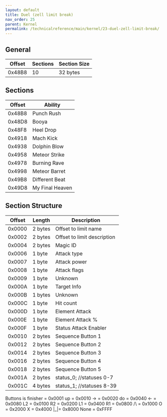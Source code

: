 ```yaml
---
layout: default
title: Duel (zell limit break)
nav_order: 25
parent: Kernel
permalink: /technicalreference/main/kernel/23-duel-zell-limit-break/
---
```


## General

| Offset | Sections | Section Size |
|--------|----------|--------------|
| 0x48B8 | 10       | 32 bytes     |

## Sections

| Offset | Ability         |
|--------|-----------------|
| 0x48B8 | Punch Rush      |
| 0x48D8 | Booya           |
| 0x48F8 | Heel Drop       |
| 0x4918 | Mach Kick       |
| 0x4938 | Dolphin Blow    |
| 0x4958 | Meteor Strike   |
| 0x4978 | Burning Rave    |
| 0x4998 | Meteor Barret   |
| 0x49B8 | Different Beat  |
| 0x49D8 | My Final Heaven |

## Section Structure

| Offset | Length  | Description                 |
|--------|---------|-----------------------------|
| 0x0000 | 2 bytes | Offset to limit name        |
| 0x0002 | 2 bytes | Offset to limit description |
| 0x0004 | 2 bytes | Magic ID                    |
| 0x0006 | 1 byte  | Attack type                 |
| 0x0007 | 1 byte  | Attack power                |
| 0x0008 | 1 byte  | Attack flags                |
| 0x0009 | 1 byte  | Unknown                     |
| 0x000A | 1 byte  | Target Info                 |
| 0x000B | 1 bytes | Unknown                     |
| 0x000C | 1 byte  | Hit count                   |
| 0x000D | 1 byte  | Element Attack              |
| 0x000E | 1 byte  | Element Attack %            |
| 0x000F | 1 byte  | Status Attack Enabler       |
| 0x0010 | 2 bytes | Sequence Button 1           |
| 0x0012 | 2 bytes | Sequence Button 2           |
| 0x0014 | 2 bytes | Sequence Button 3           |
| 0x0016 | 2 bytes | Sequence Button 4           |
| 0x0018 | 2 bytes | Sequence Button 5           |
| 0x001A | 2 bytes | status_0; //statuses 0-7    |
| 0x001C | 4 bytes | status_1; //statuses 8-39   |

Buttons
is finisher = 0x0001
up = 0x0010
-> = 0x0020
do = 0x0040
<- = 0x0080
L2 = 0x0100
R2 = 0x0200
L1 = 0x0400
R1 = 0x0800
/\ = 0x1000
O = 0x2000
X = 0x4000
|_|= 0x8000
None = 0xFFFF